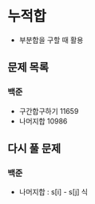 # 누적합
- 부분합을 구할 때 활용

## 문제 목록
### 백준
- 구간합구하기 11659
- 나머지합 10986
## 다시 풀 문제
### 백준
- 나머지합 : s[i] - s[j] 식
